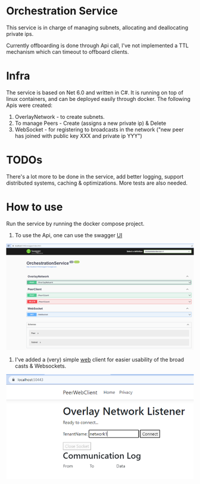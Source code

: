# Orchestration Service
This service is in charge of managing subnets, allocating and deallocating private ips.

Currently offboarding is done through Api call, I've not implemented a TTL mechanism which can timeout to offboard clients.

# Infra
The service is based on Net 6.0 and written in C#. It is running on top of linux containers, and can be deployed easily through docker.
The following Apis were created:
1. OverlayNetwork - to create subnets.
1. To manage Peers - Create (assigns a new private ip) & Delete
1. WebSocket - for registering to broadcasts in the network ("new peer has joined with public key XXX and private ip YYY")

# TODOs
There's a lot more to be done in the service, add better logging, support distributed systems, caching & optimizations. More tests are also needed.

# How to use
Run the service by running the docker compose project.
1. To use the Api, one can use the swagger [UI](https://localhost:51443/swagger/index.html)

![](.attachments/Swagger.png)

1. I've added a (very) simple [web](https://localhost:50443) client for easier usability of the broad casts & Websockets.

![](.attachments/Broadcast-web.png)
